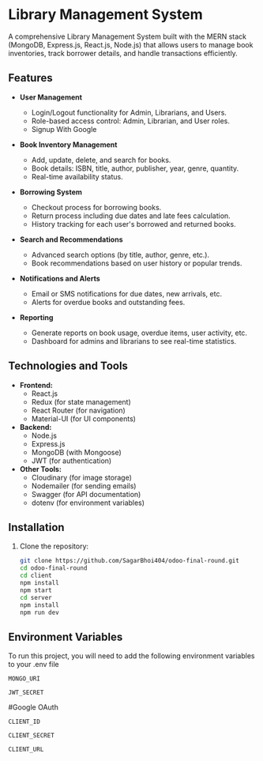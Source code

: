 # Library Management System

A comprehensive Library Management System built with the MERN stack (MongoDB, Express.js, React.js, Node.js) that allows users to manage book inventories, track borrower details, and handle transactions efficiently.

## Features

- **User Management**

  - Login/Logout functionality for Admin, Librarians, and Users.
  - Role-based access control: Admin, Librarian, and User roles.
  - Signup With Google

- **Book Inventory Management**

  - Add, update, delete, and search for books.
  - Book details: ISBN, title, author, publisher, year, genre, quantity.
  - Real-time availability status.

- **Borrowing System**

  - Checkout process for borrowing books.
  - Return process including due dates and late fees calculation.
  - History tracking for each user's borrowed and returned books.

- **Search and Recommendations**

  - Advanced search options (by title, author, genre, etc.).
  - Book recommendations based on user history or popular trends.

- **Notifications and Alerts**

  - Email or SMS notifications for due dates, new arrivals, etc.
  - Alerts for overdue books and outstanding fees.

- **Reporting**
  - Generate reports on book usage, overdue items, user activity, etc.
  - Dashboard for admins and librarians to see real-time statistics.

## Technologies and Tools

- **Frontend:**
  - React.js
  - Redux (for state management)
  - React Router (for navigation)
  - Material-UI (for UI components)
- **Backend:**
  - Node.js
  - Express.js
  - MongoDB (with Mongoose)
  - JWT (for authentication)
- **Other Tools:**
  - Cloudinary (for image storage)
  - Nodemailer (for sending emails)
  - Swagger (for API documentation)
  - dotenv (for environment variables)

## Installation

1. Clone the repository:
   ```sh
   git clone https://github.com/SagarBhoi404/odoo-final-round.git
   cd odoo-final-round
   cd client
   npm install
   npm start
   cd server
   npm install
   npm run dev

   ```

## Environment Variables

To run this project, you will need to add the following environment variables to your .env file

`MONGO_URI`

`JWT_SECRET`

#Google OAuth

`CLIENT_ID`

`CLIENT_SECRET`

`CLIENT_URL`
